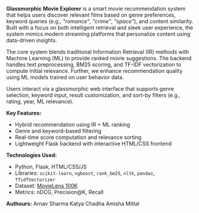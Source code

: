 **Glassmorphic Movie Explorer** is a smart movie recommendation system that helps users discover relevant films based on genre preferences, keyword queries (e.g., *"romance"*, *"crime"*, *"space"*), and content similarity. Built with a focus on both intelligent retrieval and sleek user experience, the system mimics modern streaming platforms that personalize content using data-driven insights.

The core system blends traditional Information Retrieval (IR) methods with Machine Learning (ML) to provide ranked movie suggestions. The backend handles text preprocessing, BM25 scoring, and TF-IDF vectorization to compute initial relevance. Further, we enhance recommendation quality using ML models trained on user behavior data.

Users interact via a glassmorphic web interface that supports genre selection, keyword input, result customization, and sort-by filters (e.g., rating, year, ML relevance).

**Key Features:**

* Hybrid recommendation using IR + ML ranking
* Genre and keyword-based filtering
* Real-time score computation and relevance sorting
* Lightweight Flask backend with interactive HTML/CSS frontend

**Technologies Used:**

* Python, Flask, HTML/CSS/JS
* Libraries: `scikit-learn`, `xgboost`, `rank_bm25`, `nltk`, `pandas`, `TfidfVectorizer`
* Dataset: [MovieLens 100K](https://grouplens.org/datasets/movielens/100k/)
* Metrics: nDCG, Precision\@K, Recall

**Authours:**
Arnav Sharma
Katya Chadha
Amisha Mittal
